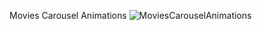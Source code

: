 Movies Carousel Animations
![MoviesCarouselAnimations](https://user-images.githubusercontent.com/62887315/151137264-6b83e9d0-673d-4421-b120-4abfe6468cd1.gif)
